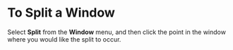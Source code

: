 # To Split a Window

Select **Split** from the **Window** menu, and then click the point in
the window where you would like the split to occur.